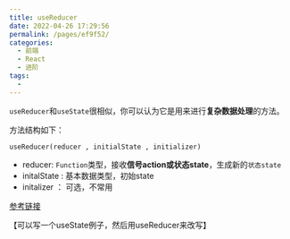 ```yaml
---
title: useReducer
date: 2022-04-26 17:29:56
permalink: /pages/ef9f52/
categories:
  - 前端
  - React
  - 进阶
tags:
  - 
---
```


`useReducer`和`useState`很相似，你可以认为它是用来进行**复杂数据处理**的方法。


方法结构如下：

`useReducer(reducer , initialState , initializer)`

- reducer: `Function`类型，接收**信号action或状态state**，生成新的`状态state`
- initalState : 基本数据类型，初始state
- initalizer ： 可选，不常用




[参考链接](https://www.react.express/hooks/usereducer)

【可以写一个useState例子，然后用useReducer来改写】
